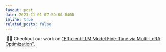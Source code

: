 ```yaml
---
layout: post
date: 2023-11-01 07:59:00-0400
inline: true
related_posts: false
---
```


&nbsp;🎉🎉 Checkout our work on ["Efficient LLM Model Fine-Tune via Multi-LoRA Optimization"](https://github.com/TUDB-Labs/multi-lora-fine-tune).
